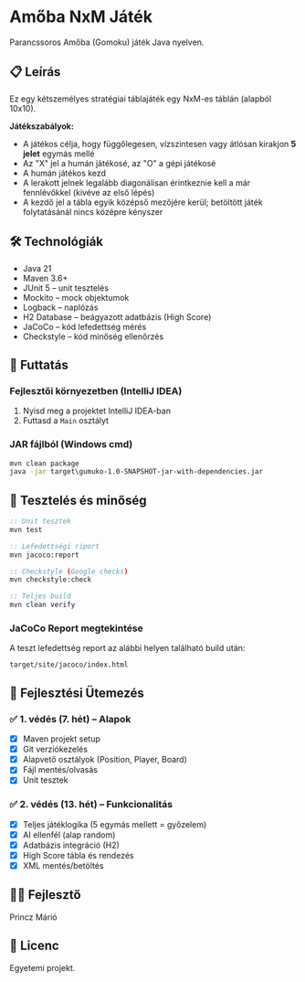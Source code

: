 # Amőba NxM Játék

Parancssoros Amőba (Gomoku) játék Java nyelven.

## 📋 Leírás

Ez egy kétszemélyes stratégiai táblajáték egy NxM-es táblán (alapból 10x10).

**Játékszabályok:**
- A játékos célja, hogy függőlegesen, vízszintesen vagy átlósan kirakjon **5 jelet** egymás mellé
- Az "X" jel a humán játékosé, az "O" a gépi játékosé
- A humán játékos kezd
- A lerakott jelnek legalább diagonálisan érintkeznie kell a már fennlévőkkel (kivéve az első lépés)
- A kezdő jel a tábla egyik középső mezőjére kerül; betöltött játék folytatásánál nincs középre kényszer


## 🛠️ Technológiák

- Java 21
- Maven 3.6+
- JUnit 5 – unit tesztelés
- Mockito – mock objektumok
- Logback – naplózás
- H2 Database – beágyazott adatbázis (High Score)
- JaCoCo – kód lefedettség mérés
- Checkstyle – kód minőség ellenőrzés

## 🚀 Futtatás

### Fejlesztői környezetben (IntelliJ IDEA)

1. Nyisd meg a projektet IntelliJ IDEA-ban
2. Futtasd a `Main` osztályt

### JAR fájlból (Windows cmd)
```bat
mvn clean package
java -jar target\gumuko-1.0-SNAPSHOT-jar-with-dependencies.jar
```

## 🧪 Tesztelés és minőség
```bat
:: Unit tesztek
mvn test

:: Lefedettségi riport
mvn jacoco:report

:: Checkstyle (Google checks)
mvn checkstyle:check

:: Teljes build
mvn clean verify
```

### JaCoCo Report megtekintése

A teszt lefedettség report az alábbi helyen található build után:
```
target/site/jacoco/index.html
```

## 📝 Fejlesztési Ütemezés

### ✅ 1. védés (7. hét) – Alapok
- [x] Maven projekt setup
- [x] Git verziókezelés
- [x] Alapvető osztályok (Position, Player, Board)
- [x] Fájl mentés/olvasás
- [x] Unit tesztek

### ✅ 2. védés (13. hét) – Funkcionalitás
- [x] Teljes játéklogika (5 egymás mellett = győzelem)
- [x] AI ellenfél (alap random)
- [x] Adatbázis integráció (H2)
- [x] High Score tábla és rendezés
- [x] XML mentés/betöltés

## 👨‍💻 Fejlesztő

Princz Márió

## 📄 Licenc

Egyetemi projekt.

